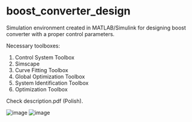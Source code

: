 # boost_converter_design
Simulation environment created in MATLAB/Simulink for designing boost converter with a proper control parameters.

Necessary toolboxes:
1. Control System Toolbox
2. Simscape
3. Curve Fitting Toolbox
4. Global Optimization Toolbox
5. System Identification Toolbox
6. Optimization Toolbox

Check description.pdf (Polish).

![image](https://user-images.githubusercontent.com/110915050/184149020-d34d41eb-26ce-414c-ab06-112cdcea9a30.png)
![image](https://user-images.githubusercontent.com/110915050/184149062-079b047e-c9fa-4d99-a548-b7219e2112d6.png)

